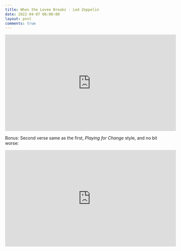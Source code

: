 ```yaml
---
title: When the Levee Breaks - Led Zeppelin
date: 2022-04-07 06:00:00
layout: post
comments: true
---
```



<iframe width="560" height="315" src="https://www.youtube.com/embed/uwiTs60VoTM" title="YouTube video player" frameborder="0" allow="accelerometer; autoplay; clipboard-write; encrypted-media; gyroscope; picture-in-picture" allowfullscreen></iframe>

Bonus: Second verse same as the first, *Playing for Change* style, and no bit worse:

<iframe width="560" height="315" src="https://www.youtube.com/embed/LH0-WXUFY2k" title="YouTube video player" frameborder="0" allow="accelerometer; autoplay; clipboard-write; encrypted-media; gyroscope; picture-in-picture" allowfullscreen></iframe>